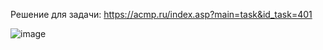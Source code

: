 Решение для задачи: https://acmp.ru/index.asp?main=task&id_task=401

![image](https://user-images.githubusercontent.com/27293356/30126109-5d8731f0-9354-11e7-804a-3fa63e2d4272.png)
